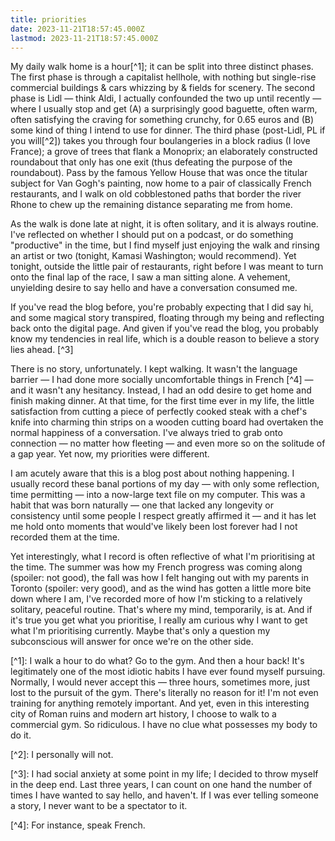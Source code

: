 ```yaml
---
title: priorities
date: 2023-11-21T18:57:45.000Z
lastmod: 2023-11-21T18:57:45.000Z
---
```

My daily walk home is a hour\[^1]; it can be split into three distinct phases. The first phase is through a capitalist hellhole, with nothing but single-rise commercial buildings & cars whizzing by & fields for scenery. The second phase is Lidl — think Aldi, I actually confounded the two up until recently — where I usually stop and get (A) a surprisingly good baguette, often warm, often satisfying the craving for something crunchy, for 0.65 euros and (B) some kind of thing I intend to use for dinner. The third phase (post-Lidl, PL if you will\[^2]) takes you through four boulangeries in a block radius (I love France); a grove of trees that flank a Monoprix; an elaborately constructed roundabout that only has one exit (thus defeating the purpose of the roundabout). Pass by the famous Yellow House that was once the titular subject for Van Gogh's painting, now home to a pair of classically French restaurants, and I walk on old cobblestoned paths that border the river Rhone to chew up the remaining distance separating me from home.

As the walk is done late at night, it is often solitary, and it is always routine. I've reflected on whether I should put on a podcast, or do something "productive" in the time, but I find myself just enjoying the walk and rinsing an artist or two (tonight, Kamasi Washington; would recommend). Yet tonight, outside the little pair of restaurants, right before I was meant to turn onto the final lap of the race, I saw a man sitting alone. A vehement, unyielding desire to say hello and have a conversation consumed me.

If you've read the blog before, you're probably expecting that I did say hi, and some magical story transpired, floating through my being and reflecting back onto the digital page. And given if you've read the blog, you probably know my tendencies in real life, which is a double reason to believe a story lies ahead. \[^3]

There is no story, unfortunately. I kept walking. It wasn't the language barrier — I had done more socially uncomfortable things in French \[^4] — and it wasn't any hesitancy. Instead, I had an odd desire to get home and finish making dinner. At that time, for the first time ever in my life, the little satisfaction from cutting a piece of perfectly cooked steak with a chef's knife into charming thin strips on a wooden cutting board had overtaken the normal happiness of a conversation. I've always tried to grab onto connection — no matter how fleeting — and even more so on the solitude of a gap year. Yet now, my priorities were different.

I am acutely aware that this is a blog post about nothing happening. I usually record these banal portions of my day — with only some reflection, time permitting — into a now-large text file on my computer. This was a habit that was born naturally —  one that lacked any longevity or consistency until some people I respect greatly affirmed it — and it has let me hold onto moments that would've likely been lost forever had I not recorded them at the time.

Yet interestingly, what I record is often reflective of what I'm prioritising at the time. The summer was how my French progress was coming along (spoiler: not good), the fall was how I felt hanging out with my parents in Toronto (spoiler: very good), and as the wind has gotten a little more bite down where I am, I've recorded more of how I'm sticking to a relatively solitary, peaceful routine. That's where my mind, temporarily, is at. And if it's true you get what you prioritise, I really am curious why I want to get what I'm prioritising currently. Maybe that's only a question my subconscious will answer for once we're on the other side.

\[^1]: I walk a hour to do what? Go to the gym. And then a hour back! It's legitimately one of the most idiotic habits I have ever found myself pursuing. Normally, I would never accept this — three hours, sometimes more, just lost to the pursuit of the gym. There's literally no reason for it! I'm not even training for anything remotely important. And yet, even in this interesting city of Roman ruins and modern art history, I choose to walk to a commercial gym. So ridiculous. I have no clue what possesses my body to do it.

\[^2]:  I personally will not.

\[^3]: I had social anxiety at some point in my life; I decided to throw myself in the deep end. Last three years, I can count on one hand the number of times I have wanted to say hello, and haven't. If I was ever telling someone a story, I never want to be a spectator to it.

\[^4]: For instance, speak French.
